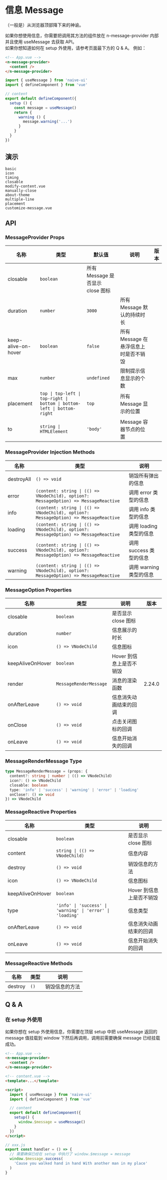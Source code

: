 # 信息 Message

（一般是）从浏览器顶部降下来的神谕。

<n-space vertical size="large">
<n-alert title="使用前提" type="warning">
  如果你想使用信息，你需要把调用其方法的组件放在 <n-text code>n-message-provider</n-text> 内部并且使用 <n-text code>useMessage</n-text> 去获取 API。
  <br/>
  如果你想知道如何在 setup 外使用，请参考页面最下方的 Q & A。
</n-alert>
例如：

```html
<!-- App.vue -->
<n-message-provider>
  <content />
</n-message-provider>
```

```js
import { useMessage } from 'naive-ui'
import { defineComponent } from 'vue'

// content
export default defineComponent({
  setup () {
    const message = useMessage()
    return {
      warning () {
        message.warning('...')
      }
    }
  }
})
```

</n-space>

## 演示

```demo
basic
icon
timing
closable
modify-content.vue
manually-close
about-theme
multiple-line
placement
customize-message.vue
```

## API

### MessageProvider Props

| 名称 | 类型 | 默认值 | 说明 | 版本 |
| --- | --- | --- | --- | --- |
| closable | `boolean` | 所有 Message 是否显示 close 图标 |  |
| duration | `number` | `3000` | 所有 Message 默认的持续时长 |  |
| keep-alive-on-hover | `boolean` | `false` | 所有 Message 在悬浮信息上时是否不销毁 |  |
| max | `number` | `undefined` | 限制提示信息显示的个数 |  |
| placement | `top \| top-left \| top-right \| bottom \| bottom-left \| bottom-right ` | `top` | 所有 Message 显示的位置 |  |
| to | `string \| HTMLElement` | `'body'` | Message 容器节点的位置 |  |

### MessageProvider Injection Methods

| 名称 | 类型 | 说明 |
| --- | --- | --- |
| destroyAll | `() => void` | 销毁所有弹出的信息 |
| error | `(content: string \| (() => VNodeChild), option?: MessageOption) => MessageReactive` | 调用 error 类型的信息 |
| info | `(content: string \| (() => VNodeChild), option?: MessageOption) => MessageReactive` | 调用 info 类型的信息 |
| loading | `(content: string \| (() => VNodeChild), option?: MessageOption) => MessageReactive` | 调用 loading 类型的信息 |
| success | `(content: string \| (() => VNodeChild), option?: MessageOption) => MessageReactive` | 调用 success 类型的信息 |
| warning | `(content: string \| (() => VNodeChild), option?: MessageOption) => MessageReactive` | 调用 warning 类型的信息 |

### MessageOption Properties

| 名称 | 类型 | 说明 | 版本 |
| --- | --- | --- | --- |
| closable | `boolean` | 是否显示 close 图标 |  |
| duration | `number` | 信息展示的时长 |  |
| icon | `() => VNodeChild` | 信息图标 |  |
| keepAliveOnHover | `boolean` | Hover 到信息上是否不销毁 |  |
| render | `MessageRenderMessage` | 消息的渲染函数 | 2.24.0 |
| onAfterLeave | `() => void` | 信息消失动画结束的回调 |  |
| onClose | `() => void` | 点击关闭图标的回调 |  |
| onLeave | `() => void` | 信息开始消失的回调 |  |

### MessageRenderMessage Type

```ts
type MessageRenderMessage = (props: {
  content?: string | number | (() => VNodeChild)
  icon?: () => VNodeChild
  closable: boolean
  type: 'info' | 'success' | 'warning' | 'error' | 'loading'
  onClose?: () => void
}) => VNodeChild
```

### MessageReactive Properties

| 名称 | 类型 | 说明 |
| --- | --- | --- |
| closable | `boolean` | 是否显示 close 图标 |
| content | `string \| (() => VNodeChild)` | 信息内容 |
| destroy | `() => void` | 销毁信息的方法 |
| icon | `() => VNodeChild` | 信息图标 |
| keepAliveOnHover | `boolean` | Hover 到信息上是否不销毁 |
| type | `'info' \| 'success' \| 'warning' \| 'error' \| 'loading'` | 信息类型 |
| onAfterLeave | `() => void` | 信息消失动画结束的回调 |
| onLeave | `() => void` | 信息开始消失的回调 |

### MessageReactive Methods

| 名称    | 类型 | 说明           |
| ------- | ---- | -------------- |
| destroy | `()` | 销毁信息的方法 |

## Q & A

### 在 setup 外使用

<n-space vertical size="large">
<n-alert type="warning">
  如果你想在 setup 外使用信息，你需要在顶层 setup 中把 <n-text code>useMessage</n-text> 返回的 message 值挂载到 window 下然后再调用，调用前需要确保 message 已经挂载成功。
</n-alert>

```html
<!-- App.vue -->
<n-message-provider>
  <content />
</n-message-provider>
```

```html
<!-- content.vue -->
<template>...</template>

<script>
  import { useMessage } from 'naive-ui'
  import { defineComponent } from 'vue'

  // content
  export default defineComponent({
    setup() {
      window.$message = useMessage()
    }
  })
</script>
```

```js
// xxx.js
export const handler = () => {
  // 需要确保已经在 setup 中执行了 window.$message = message
  window.$message.success(
    'Cause you walked hand in hand With another man in my place'
  )
}
```

</n-space>
